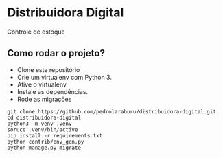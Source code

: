# Distribuidora Digital

Controle de estoque

## Como rodar o projeto?

- Clone este repositório
- Crie um virtualenv com Python 3.
- Ative o virtualenv
- Instale as dependências.
- Rode as migrações

```
git clone https://github.com/pedrolaraburu/distribuidora-digital.git
cd distribuidora-digital
python3 -m venv .venv
soruce .venv/bin/active
pip install -r requirements.txt
python contrib/env_gen.py
python manage.py migrate
```